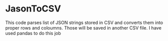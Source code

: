 # JasonToCSV
This code parses list of JSON strings stored in CSV and converts them into proper rows and coloumns. Those will be saved in another CSV file.
I have used pandas to do this job
